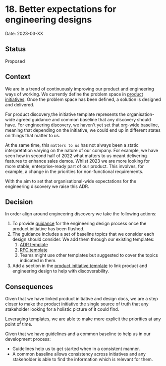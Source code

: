 # 18. Better expectations for engineering designs 

Date: 2023-03-XX

## Status

Proposed

## Context

We are in a trend of continuously improving our product and engineering ways of working. We 
currently define the problem space in [product initiatives](https://www.notion.so/weaveworks/1092ccadb5924984b44dd3abc781c429?v=207668f2ece643af991a2d231e327eff&pvs=4).
Once the problem space has been defined, a solution is designed and delivered. 

For product discovery,the initiative template represents the organisation-wide agreed guidance 
and common baseline that any discovery should have. For engineering discovery, we haven't yet set that org-wide baseline, 
meaning that depending on the initiative, we could end up in different states on things that matter to us.

At the same time, this `matters to us` has not always been a static interpretation varying on the nature of our company. 
For example, we  have seen how in second half of 2022 what matters to us meant delivering features to enhance sales demos. Whilst 
2023 we are more looking for more stable, enterprise-ready part of our product. This involves, for example, a change in the 
priorities for non-functional requirements. 

With the aim to set that organisational-wide expectations for the engineering discovery we raise this ADR.

## Decision

In order align around engineering discovery we take the following actions:

1. To provide [guidance](../README.md) for the engineering design process once the product initiative has been flushed.
2. The guidance includes a set of baseline topics that we consider each design should consider. We add
them through our existing templates:
   1. [ADR template](./0001-record-architecture-decisions.md)
   2. [RFC template](../rfcs/template.md)
   3. Teams might use other templates but suggested to cover the topics indicated in them.
3. Add a section in the [product initiative template](https://www.notion.so/weaveworks/New-Initiative-Template-b4e150ca759a4698ab6eae9ff08b4914?pvs=4) 
to link product and engineering design to help with discoverability.  

## Consequences

Given that we have linked product initiative and design docs, we are a step closer to make the product
initiative the single source of truth that any stakeholder looking for a holistic picture of it could find.

Leveraging templates, we are able to make more explicit the priorities at any point of time. 

Given that we have guidelines and a common baseline to help us in our development process: 
- Guidelines help us to get started when in a consistent manner. 
- A common baseline allows consistency across initiatives and any stakeholder 
 is able to find the information which is relevant for them.